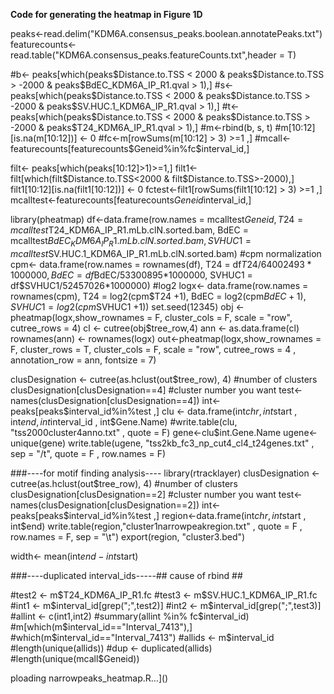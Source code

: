 
**Code for generating the heatmap in Figure 1D**

peaks<-read.delim("KDM6A.consensus_peaks.boolean.annotatePeaks.txt")
featurecounts<-read.table("KDM6A.consensus_peaks.featureCounts.txt",header = T)

#b<- peaks[which(peaks$Distance.to.TSS < 2000 & peaks$Distance.to.TSS > -2000 & peaks$BdEC_KDM6A_IP_R1.qval > 1),]
#s<- peaks[which(peaks$Distance.to.TSS < 2000 & peaks$Distance.to.TSS > -2000 & peaks$SV.HUC.1_KDM6A_IP_R1.qval > 1),]
#t<-peaks[which(peaks$Distance.to.TSS < 2000 & peaks$Distance.to.TSS > -2000 & peaks$T24_KDM6A_IP_R1.qval > 1),]
#m<-rbind(b, s, t)
#m[10:12][is.na(m[10:12])] <- 0
#fc<-m[rowSums(m[10:12] > 3) >=1 ,]
#mcall<-featurecounts[featurecounts$Geneid%in%fc$interval_id,]

filt<- peaks[which(peaks[10:12]>1)>=1,]
filt1<-filt[which(filt$Distance.to.TSS<2000 & filt$Distance.to.TSS>-2000),]
filt1[10:12][is.na(filt1[10:12])] <- 0
fctest<-filt1[rowSums(filt1[10:12] > 3) >=1 ,]
mcalltest<-featurecounts[featurecounts$Geneid%in%fctest$interval_id,]


library(pheatmap)
df<-data.frame(row.names = mcalltest$Geneid, T24 = mcalltest$T24_KDM6A_IP_R1.mLb.clN.sorted.bam, BdEC = mcalltest$BdEC_KDM6A_IP_R1.mLb.clN.sorted.bam, SVHUC1 = mcalltest$SV.HUC.1_KDM6A_IP_R1.mLb.clN.sorted.bam)
#cpm normalization
cpm<- data.frame(row.names = rownames(df), T24 = df$T24/64002493*1000000, BdEC = df$BdEC/53300895*1000000, SVHUC1 = df$SVHUC1/52457026*1000000)
#log2
logx<- data.frame(row.names = rownames(cpm), T24 = log2(cpm$T24 +1), BdEC = log2(cpm$BdEC +1), SVHUC1 = log2(cpm$SVHUC1 +1))
set.seed(12345)
obj <- pheatmap(logx,show_rownames = F, cluster_cols = F, scale = "row", cutree_rows = 4)
cl <- cutree(obj$tree_row,4)
ann <- as.data.frame(cl)
rownames(ann) <- rownames(logx)
out<-pheatmap(logx,show_rownames = F, cluster_rows = T, cluster_cols = F, scale = "row", cutree_rows = 4 , annotation_row = ann, fontsize = 7)

clusDesignation <- cutree(as.hclust(out$tree_row), 4) #number of clusters
clusDesignation[clusDesignation==4] #cluster number you want
test<-names(clusDesignation[clusDesignation==4])
int<-peaks[peaks$interval_id%in%test ,]
clu <- data.frame(int$chr , int$start , int$end , int$interval_id , int$Gene.Name)
#write.table(clu, "tss2000cluster4anno.txt" , quote = F)
gene<-clu$int.Gene.Name
ugene<-unique(gene)
write.table(ugene, "tss2kb_fc3_np_cut4_cl4_t24genes.txt" , sep = "/t", quote = F , row.names = F)


###----for motif finding analysis----
library(rtracklayer)
clusDesignation <- cutree(as.hclust(out$tree_row), 4) #number of clusters
clusDesignation[clusDesignation==2] #cluster number you want
test<-names(clusDesignation[clusDesignation==2])
int<-peaks[peaks$interval_id%in%test ,]
region<-data.frame(int$chr , int$start , int$end)
write.table(region,"cluster1narrowpeakregion.txt" , quote = F , row.names = F, sep = "\t")
export(region, "cluster3.bed")


width<- mean(int$end - int$start)

###----duplicated interval_ids-----## cause of rbind ##

#test2 <- m$T24_KDM6A_IP_R1.fc
#test3 <- m$SV.HUC.1_KDM6A_IP_R1.fc
#int1 <- m$interval_id[grep(";",test2)]
#int2 <- m$interval_id[grep(";",test3)]
#allint <- c(int1,int2)
#summary(allint %in% fc$interval_id)
#m[which(m$interval_id=="Interval_7413"),]
#which(m$interval_id=="Interval_7413")
#allids <- m$interval_id
#length(unique(allids))
#dup <- duplicated(allids)
#length(unique(mcall$Geneid))


ploading narrowpeaks_heatmap.R…]()


